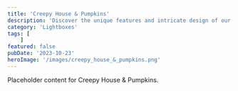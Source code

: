 ```yaml
---
title: 'Creepy House & Pumpkins'
description: 'Discover the unique features and intricate design of our Creepy House & Pumpkins. Perfect for various applications, this piece adds a touch of creativity and innovation to any setting.'
category: 'Lightboxes'
tags: [
    ]
featured: false
pubDate: '2023-10-23'
heroImage: '/images/creepy_house_&_pumpkins.png'
---
```


Placeholder content for Creepy House & Pumpkins.